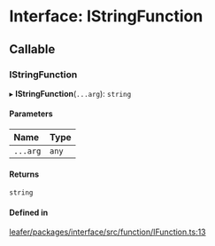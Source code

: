 # Interface: IStringFunction

## Callable

### IStringFunction

▸ **IStringFunction**(`...arg`): `string`

#### Parameters

| Name | Type |
| :------ | :------ |
| `...arg` | `any` |

#### Returns

`string`

#### Defined in

[leafer/packages/interface/src/function/IFunction.ts:13](https://github.com/leaferjs/leafer/blob/a165a56/packages/interface/src/function/IFunction.ts#L13)
